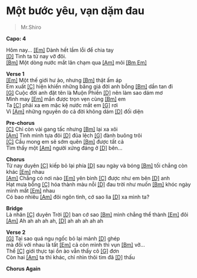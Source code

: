 # Một bước yêu, vạn dặm đau
> Mr.Shiro

**Capo: 4**   
   
Hôm nay... [[Em]]() Dành hết lầm lỗi để chia tay   
[[D]]() Tình ta từ nay vỡ đôi.   
[[Bm]]() Một dòng nước mắt lăn chạm qua [[Am]]() môi [[Bm Em]]()   
   
**Verse 1**   
[[Em]]() Một thế giới hư ảo, nhưng [[Bm]]() thật ấm áp   
Em xuất [[C]]() hiện khiến những băng giá đời anh bỗng [[Bm]]() dần tan đi   
[[G]]() Cuộc đời anh đặt tên là Muộn Phiền [[D]]() nên làm sao dám mơ   
Mình may [[Em]]() mắn được trọn vẹn cùng [[Bm]]() em   
Ta [[C]]() phải xa em mặc kệ nước mắt em [[G]]() rơi   
Vì [[Am]]() những nguyên do cả đời không dám [[D]]() đối diện   
   
**Pre-chorus**   
[[C]]() Chỉ còn vài gang tấc nhưng [[Bm]]() lại xa xôi   
[[Am]]() Tình mình tựa đôi [[D]]() đũa lệch [[G]]() đành buông trôi   
[[C]]() Cầu mong em sẽ sớm quên [[Bm]]() được tất cả   
Tìm thấy một [[Am]]() người xứng đáng ở [[D]]() bên...   
 
**Chorus**   
Từ nay duyên [[C]]() kiếp bỏ lại phía [[D]]() sau ngày và bóng [[Bm]]() tối chẳng còn khác [[Em]]() nhau   
[[Am]]() Chẳng có nơi nào [[Em]]() yên bình [[C]]() được như em bên [[D]]() anh   
Hạt mưa bỗng [[C]]() hóa thành màu nỗi [[D]]() đau trời như muốn [[Bm]]() khóc ngày mình mất [[Em]]() nhau   
Có bao nhiêu [[Am]]() đôi ngôn tình, cớ sao lìa [[D]]() xa mình ta?   
   
**Bridge**   
Là nhân [[C]]() duyên Trời [[D]]() ban cớ sao [[Bm]]() mình chẳng thể thành [[Em]]() đôi   
[[Am]]() Ah ah ah ah ah, [[D]]() ah ah ah ah ah   
   
**Verse 2**   
[[G]]() Tại sao quá ngu ngốc bỏ lại mảnh [[D]]() ghép   
mà đối với nhau là tất [[Em]]() cả còn mình thì vụn [[Bm]]() vỡ...   
Thế [[C]]() giới thực tại ồn ào vẫn thấy cô [[G]]() đơn    
Còn hai [[Am]]() ta thì khác, chỉ nhìn thôi tim đã [[D]]() thấu    
   
**Chorus Again**   

